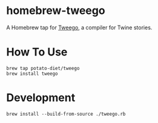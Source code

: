 # homebrew-tweego
A Homebrew tap for [Tweego](https://github.com/tmedwards/tweego), a compiler for Twine stories.

# How To Use
    brew tap potato-diet/tweego
    brew install tweego
  
# Development
    brew install --build-from-source ./tweego.rb
